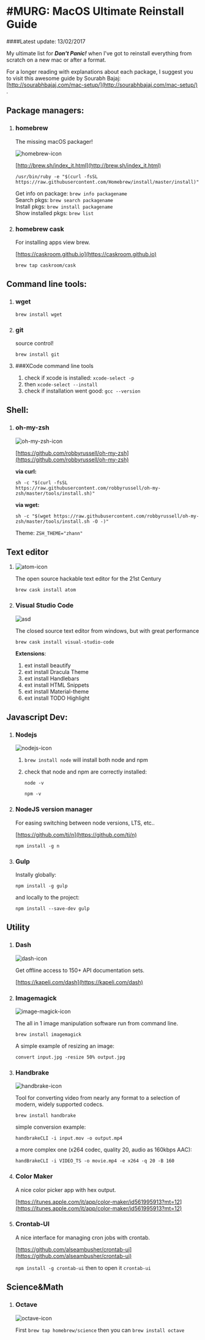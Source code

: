 #MURG: MacOS Ultimate Reinstall Guide
===
####Latest update: 13/02/2017

My ultimate list for ***Don't Panic!*** when I've got to reinstall everything from scratch on a new mac or after a format.

For a longer reading with explanations about each package, I suggest you to visit this awesome guide by Sourabh Bajaj: [http://sourabhbajaj.com/mac-setup/](http://sourabhbajaj.com/mac-setup/) .


## Package managers:

1. ### homebrew

	The missing macOS packager!

	![homebrew-icon](./images/homebrew-100.png)

	[http://brew.sh/index_it.html](http://brew.sh/index_it.html)

	```/usr/bin/ruby -e "$(curl -fsSL https://raw.githubusercontent.com/Homebrew/install/master/install)"```
	
	Get info on package: ```brew info packagename```<br>
	Search pkgs: ```brew search packagename``` <br>
	Install pkgs: ```brew install packagename``` <br>
	Show installed pkgs: ```brew list``` <br>

2. ### homebrew cask

	For installing apps view brew.
	
	[https://caskroom.github.io](https://caskroom.github.io)

	```brew tap caskroom/cask```
	
## Command line tools:
1. ### wget

	```brew install wget```
	
2. ### git
	source control!
	
	```brew install git```
	
2. ###XCode command line tools
	1. check if xcode is installed:
		```xcode-select -p```	
	2. then
		```xcode-select --install```
	3. check if installation went good:
		```gcc --version```

## Shell:

1. ### oh-my-zsh

	![oh-my-zsh-icon](./images/oh-my-zsh-200.png)

	[https://github.com/robbyrussell/oh-my-zsh](https://github.com/robbyrussell/oh-my-zsh)
	
	**via curl:**
	
	```sh -c "$(curl -fsSL https://raw.githubusercontent.com/robbyrussell/oh-my-zsh/master/tools/install.sh)"```
	
	**via wget:**
	
	```sh -c "$(wget https://raw.githubusercontent.com/robbyrussell/oh-my-zsh/master/tools/install.sh -O -)"```
	
	Theme: ```ZSH_THEME="zhann"```

## Text editor

1.	![atom-icon](./images/atom.png)

	The open source hackable text editor for the 21st Century
	
	```brew cask install atom```
2. ### Visual Studio Code

	![asd](./images/visual-studio-code-200.png)
	
	The closed source text editor from windows, but with great performance
	
	```brew cask install visual-studio-code```
	
	**Extensions**:
	
	1. ext install beautify
	2. ext install Dracula Theme
	3. ext install Handlebars
	4. ext install HTML Snippets
	5. ext install Material-theme
	6. ext install TODO Highlight 
	
## Javascript Dev:


1. ### Nodejs

	![nodejs-icon](./images/nodejs-128.png)
		
	1. ```brew install node``` will install both node and npm
	
	2. check that node and npm are correctly installed:
	
		```node -v```
	
		```npm -v```
2. ### NodeJS version manager

	For easing switching between node versions, LTS, etc..
	
	[https://github.com/tj/n](https://github.com/tj/n)
	
	```npm install -g n```
3. ### Gulp
	Instally globally:
	
	```npm install -g gulp```
	
	and locally to the project:
	
	```npm install --save-dev gulp```
	
## Utility

1. ### Dash

	![dash-icon](./images/dash-64.png)
	
	Get offline access to 150+ API documentation sets.
	
	[https://kapeli.com/dash](https://kapeli.com/dash)
	
2. ### Imagemagick

	![image-magick-icon](./images/wizard-128.png)
	
	The all in 1 image manipulation software run from command line.
	
	```brew install imagemagick```
	
	A simple example of resizing an image:
	
	```convert input.jpg -resize 50% output.jpg```

3. ### Handbrake 	
	![handbrake-icon](./images/handbrake-100.png)
		
	Tool for converting video from nearly any format to a selection of modern, widely supported codecs.
	
	```brew install handbrake```
	
	simple conversion example:
	
	```handbrakeCLI -i input.mov -o output.mp4```
	
	a more complex one (x264 codec, quality 20, audio as 160kbps AAC):
	
	```handBrakeCLI -i VIDEO_TS -o movie.mp4 -e x264 -q 20 -B 160```
	
	
4. ### Color Maker
	
	A nice color picker app with hex output.
	
	[https://itunes.apple.com/it/app/color-maker/id561995913?mt=12](https://itunes.apple.com/it/app/color-maker/id561995913?mt=12)
	
3. ### Crontab-UI

	A nice interface for managing cron jobs with crontab.
	
	[https://github.com/alseambusher/crontab-ui](https://github.com/alseambusher/crontab-ui)
	
	```npm install -g crontab-ui``` then to open it ```crontab-ui```
	
	
## Science&Math

1. ### Octave 

	![octave-icon](./images/octave-64.png)
	
	First ```brew tap homebrew/science``` then you can ```brew install octave```
